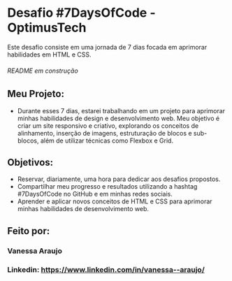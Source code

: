 # Desafio #7DaysOfCode - OptimusTech
 Este desafio consiste em uma jornada de 7 dias focada em aprimorar habilidades em HTML e CSS.
###### README em construção
 
## Meu Projeto:
* Durante esses 7 dias, estarei trabalhando em um projeto para aprimorar minhas habilidades de design e desenvolvimento web. Meu objetivo é criar um site responsivo e criativo, explorando os conceitos de alinhamento, inserção de imagens, estruturação de blocos e sub-blocos, além de utilizar técnicas como Flexbox e Grid.

## Objetivos:
* Reservar, diariamente, uma hora para dedicar aos desafios propostos.
* Compartilhar meu progresso e resultados utilizando a hashtag #7DaysOfCode no GitHub e em minhas redes sociais.
* Aprender e aplicar novos conceitos de HTML e CSS para aprimorar minhas habilidades de desenvolvimento web.




## Feito por:

### Vanessa Araujo

### Linkedin: https://www.linkedin.com/in/vanessa--araujo/
